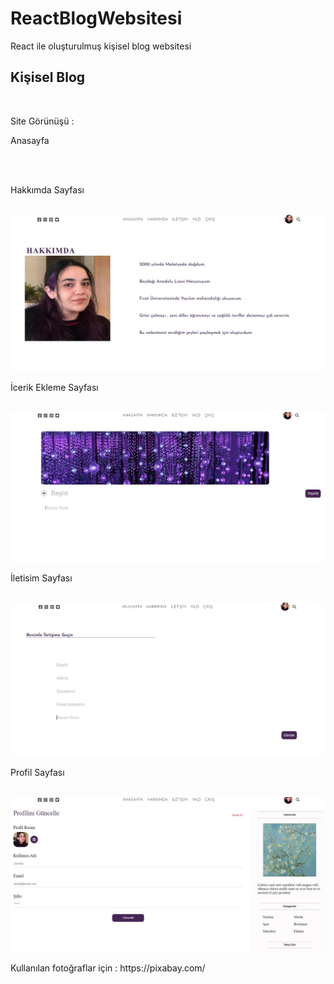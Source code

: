 # ReactBlogWebsitesi
React ile oluşturulmuş kişisel blog websitesi
<h2>Kişisel Blog</h2><br>
 <p>Site Görünüşü :</p>
 <p>Anasayfa</p><br>
 <img src="readmeİcinFotograflar/anasyf.jpg" alt=""><br>
 <p>Hakkımda Sayfası</p><br>
 <img src="readmeİcinFotograflar/hakkımda.jpg" alt=""><br>
 <p>İcerik Ekleme Sayfası</p><br>
 <img src="readmeİcinFotograflar/icerikEkleme.jpg" alt=""><br>
  <p>İletisim Sayfası</p><br>
 <img src="readmeİcinFotograflar/iletişim.jpg" alt=""><br>
  <p>Profil Sayfası</p><br>
 <img src="readmeİcinFotograflar/profilsayfası.jpg" alt=""><br>
  
<p>Kullanılan fotoğraflar için : https://pixabay.com/ </p><br>
